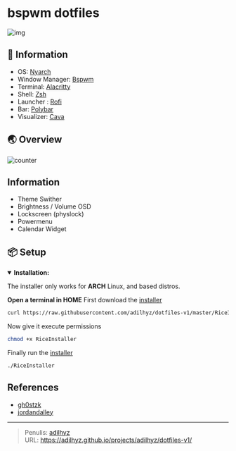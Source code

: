 # bspwm dotfiles

<!-- # 🍚 dotfiles v1 -->
![img](preview/bspwm.png)

## :thinking: Information

- OS: [Nyarch](https://archlinux.org)
- Window Manager: [Bspwm](https://github.com/baskerville/bspwm)
- Terminal: [Alacritty](https://github.com/alacritty/alacritty)
- Shell: [Zsh](https://zsh.org)
- Launcher : [Rofi](https://github.com/davatorium/rofi)
- Bar: [Polybar](https://github.com/polybar/polybar)
- Visualizer: [Cava](https://github.com/karlstav/cava)

## 🌏 Overview

![counter](preview/z.gif)


## Information
* Theme Swither
* Brightness / Volume OSD
* Lockscreen (physlock)
* Powermenu
* Calendar Widget

## 📦 Setup

<details open>
<summary><b>Installation:</b></summary>

The installer only works for **ARCH** Linux, and based distros.

<b>Open a terminal in HOME</b>
First download the [installer](RiceInstaller)
```sh
curl https://raw.githubusercontent.com/adilhyz/dotfiles-v1/master/RiceInstaller -o $HOME/RiceInstaller
```
Now give it execute permissions
```sh
chmod +x RiceInstaller
```
Finally run the [installer](RiceInstaller)
```sh
./RiceInstaller
```
</details>

## References
- [gh0stzk](https://github.com/gh0stzk/dotfiles)
- [jordandalley](https://github.com/jordandalley/yt-dlp-scripts)

---

> Penulis: [adilhyz](https://github.com/adilhyz)  
> URL: https://adilhyz.github.io/projects/adilhyz/dotfiles-v1/  

